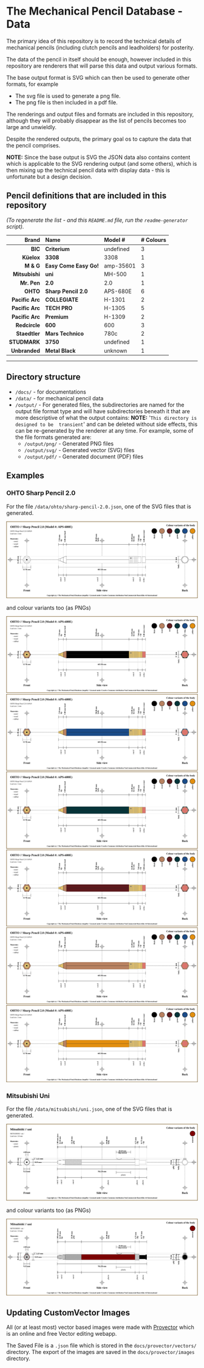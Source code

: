 # The Mechanical Pencil Database - Data

The primary idea of this repository is to record the technical details of 
mechanical pencils (including clutch pencils and leadholders) for posterity. 

The data of the pencil in itself should be enough, however included in this 
repository are renderers that will parse this data and output various formats.

The base output format is SVG which can then be used to generate other 
formats, for example 

 - The svg file is used to generate a png file.
 - The png file is then included in a pdf file.

The renderings and output files and formats are included in this repository, 
although they will probably disappear as the list of pencils becomes too large 
and unwieldly.

Despite the rendered outputs, the primary goal os to capture the data that the 
pencil comprises. 

**NOTE:** Since the base output is SVG the JSON data also contains content which 
is applicable to the SVG rendering output (and some others), which is 
then mixing up the technical pencil data with display data - this is 
unfortunate but a design decision.

## Pencil definitions that are included in this repository

_(To regenerate the list - and this `README.md` file, run the 
`readme-generator` script)._


| Brand | Name | Model # | # Colours |
| ---: | :--- | :--- | :--- |
| **BIC** | **Criterium** | undefined | 3 |
| **Küelox** | **3308** | 3308 | 1 |
| **M &amp; G** | **Easy Come Easy Go!** | amp-35601 | 3 |
| **Mitsubishi** | **uni** | MH-500 | 1 |
| **Mr. Pen** | **2.0** | 2.0 | 1 |
| **OHTO** | **Sharp Pencil 2.0** | APS-680E | 6 |
| **Pacific Arc** | **COLLEGIATE** | H-1301 | 2 |
| **Pacific Arc** | **TECH PRO** | H-1305 | 5 |
| **Pacific Arc** | **Premium** | H-1309 | 2 |
| **Redcircle** | **600** | 600 | 3 |
| **Staedtler** | **Mars Technico** | 780c | 2 |
| **STUDMARK** | **3750** | undefined | 1 |
| **Unbranded** | **Metal Black** | unknown | 1 |

---


## Directory structure

- `/docs/` - for documentations
- `/data/` - for mechanical pencil data
- `/output/` - For generated files, the subdirectories are named for the output 
  file format type and will have subdirectories beneath it that are more 
  descriptive of 
  what the output contains: **NOTE:** '`This directory is designed to be 
  transient`' and can be deleted without side effects, this can be 
  re-generated by the renderer at any time.  For example, some of the file 
  formats generated are: 
  - `/output/png/` - Generated PNG files 
  - `/output/svg/` - Generated vector (SVG) files 
  - `/output/pdf/` - Generated document (PDF) files 


## Examples

### OHTO Sharp Pencil 2.0

For the file `/data/ohto/sharp-pencil-2.0.json`, one of the SVG files that is generated.

![OHTO Sharp Pencil 2.0 SVG rendering](./output/svg/technical/ohto/sharp-pencil-2.0.svg)

and colour variants too (as PNGs)

<img src="./output/png/technical/ohto/sharp-pencil-2.0-colour-black.png">

<img src="./output/png/technical/ohto/sharp-pencil-2.0-colour-blue.png">

<img src="./output/png/technical/ohto/sharp-pencil-2.0-colour-green.png">

<img src="./output/png/technical/ohto/sharp-pencil-2.0-colour-red.png">

<img src="./output/png/technical/ohto/sharp-pencil-2.0-colour-wood.png">

<img src="./output/png/technical/ohto/sharp-pencil-2.0-colour-yellow.png">

### Mitsubishi Uni 

For the file `/data/mitsubishi/uni.json`, one of the SVG files that is 
generated.

![Mitsubishi UNI pencil SVG Rendering](./output/svg/technical/mitsubishi/uni.svg)

and colour variants too (as PNGs)

<img src="./output/png/technical/mitsubishi/uni-colour-maroon.png">


## Updating CustomVector Images

All (or at least most) vector based images were made with 
[Provector](https://provector.app) which is an online and free Vector 
editing webapp.


The Saved File is a `.json` file which is stored in the 
`docs/provector/vectors/` directory.  The export of the images are saved in 
the `docs/provector/images` directory.

